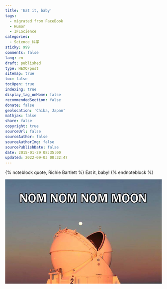 ```yaml
---
title: 'Eat it, baby'
tags:
  - migrated from FaceBook
  - Humor
  - IFLScience
categories:
  - Science_科学
sticky: 999
comments: false
lang: en
draft: published
type: HEXO/post
sitemap: true
toc: false
tocOpen: true
indexing: true
display_tag_onHome: false
recommendedSection: false
donate: false
geolocation: 'Chiba, Japan'
mathjax: false
share: false
copyright: true
sourceUrl: false
sourceAuthor: false
sourceAuthorImg: false
sourcePublishDate: false
date: 2015-01-29 08:35:00
updated: 2022-09-03 00:32:47
---
```

{% noteblock quote, Richie Bartlett %}
Eat it, baby!
{% endnoteblock %}

![Nom Nom Nom  Moon](./Eat-it-baby/10402523_1026602724027405_4405581955985992502_n.jpg)